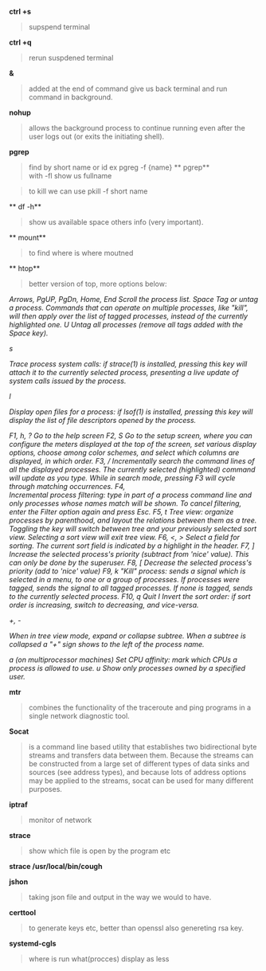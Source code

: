 **ctrl +s**  
>supspend terminal 

**ctrl +q** 
>rerun suspdened terminal



**&**
>added at the end of command give us back terminal and run command in background.

**nohup** 		
>allows the background process to continue running
even after the user logs out (or exits the initiating shell).


**pgrep** 	
>find by short name or id ex pgreg -f {name}
** pgrep**  	
>with -fl show us fullname 

>to kill we can use pkill -f short name 

** df -h**  	 
>show us available space others info (very important).

** mount** 	 
>to find where is where moutned 


** htop**  
>better version of top, more options below:


<i>Arrows, PgUP, PgDn, Home, End
Scroll the process list.
Space
Tag or untag a process. Commands that can operate on multiple processes, like "kill", will then apply over the list of tagged processes, instead of the currently highlighted one.
U
Untag all processes (remove all tags added with the Space key).

s

Trace process system calls: if strace(1) is installed, pressing this key will attach it to the currently selected process, presenting a live update of system calls issued by the process.

l

Display open files for a process: if lsof(1) is installed, pressing this key will display the list of file descriptors opened by the process.

F1, h, ?
Go to the help screen
F2, S
Go to the setup screen, where you can configure the meters displayed at the top of the screen, set various display options, choose among color schemes, and select which columns are displayed, in which order.
F3, /
Incrementally search the command lines of all the displayed processes. The currently selected (highlighted) command will update as you type. While in search mode, pressing F3 will cycle through matching occurrences.
F4, \
Incremental process filtering: type in part of a process command line and only processes whose names match will be shown. To cancel filtering, enter the Filter option again and press Esc.
F5, t
Tree view: organize processes by parenthood, and layout the relations between them as a tree. Toggling the key will switch between tree and your previously selected sort view. Selecting a sort view will exit tree view.
F6, <, >
Select a field for sorting. The current sort field is indicated by a highlight in the header.
F7, ]
Increase the selected process's priority (subtract from 'nice' value). This can only be done by the superuser.
F8, [
Decrease the selected process's priority (add to 'nice' value)
F9, k
"Kill" process: sends a signal which is selected in a menu, to one or a group of processes. If processes were tagged, sends the signal to all tagged processes. If none is tagged, sends to the currently selected process.
F10, q
Quit
I
Invert the sort order: if sort order is increasing, switch to decreasing, and vice-versa.

+, -

When in tree view mode, expand or collapse subtree. When a subtree is collapsed a "+" sign shows to the left of the process name.

a (on multiprocessor machines)
Set CPU affinity: mark which CPUs a process is allowed to use.
u
Show only processes owned by a specified user.</i>


**mtr**  
>combines the functionality of the traceroute and ping programs in a single network diagnostic tool.


**Socat** 
>is a command line based utility that establishes two bidirectional byte streams and transfers data between them. Because the streams can be constructed from a large set of different types of data sinks and sources (see address types), and because lots of address options may be applied to the streams, socat can be used for many different purposes.

**iptraf**   
>monitor of network 


**strace** 
>show which file is open by the program etc 

**strace /usr/local/bin/cough <any required argument for cough here>**



**jshon**  
>taking json file  and output in the way we would to have.


**certtool**  
>to generate keys etc, better than openssl also genereting rsa key.


**systemd-cgls**  
>where is run what(procces) display as less 
